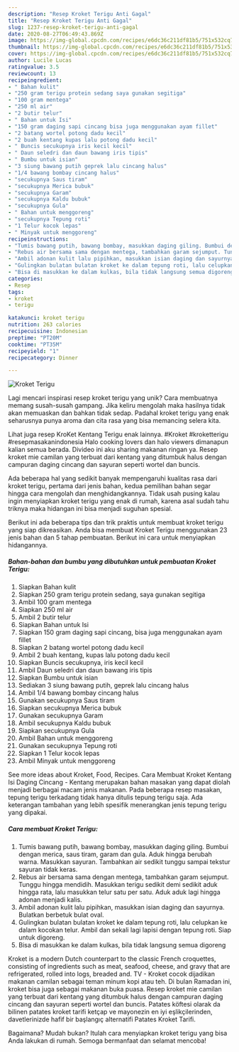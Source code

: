 ```yaml
---
description: "Resep Kroket Terigu Anti Gagal"
title: "Resep Kroket Terigu Anti Gagal"
slug: 1237-resep-kroket-terigu-anti-gagal
date: 2020-08-27T06:49:43.869Z
image: https://img-global.cpcdn.com/recipes/e6dc36c211df81b5/751x532cq70/kroket-terigu-foto-resep-utama.jpg
thumbnail: https://img-global.cpcdn.com/recipes/e6dc36c211df81b5/751x532cq70/kroket-terigu-foto-resep-utama.jpg
cover: https://img-global.cpcdn.com/recipes/e6dc36c211df81b5/751x532cq70/kroket-terigu-foto-resep-utama.jpg
author: Lucile Lucas
ratingvalue: 3.5
reviewcount: 13
recipeingredient:
- " Bahan kulit"
- "250 gram terigu protein sedang saya gunakan segitiga"
- "100 gram mentega"
- "250 ml air"
- "2 butir telur"
- " Bahan untuk Isi"
- "150 gram daging sapi cincang bisa juga menggunakan ayam fillet"
- "2 batang wortel potong dadu kecil"
- "2 buah kentang kupas lalu potong dadu kecil"
- " Buncis secukupnya iris kecil kecil"
- " Daun seledri dan daun bawang iris tipis"
- " Bumbu untuk isian"
- "3 siung bawang putih geprek lalu cincang halus"
- "1/4 bawang bombay cincang halus"
- "secukupnya Saus tiram"
- "secukupnya Merica bubuk"
- "secukupnya Garam"
- "secukupnya Kaldu bubuk"
- "secukupnya Gula"
- " Bahan untuk menggoreng"
- "secukupnya Tepung roti"
- "1 Telur kocok lepas"
- " Minyak untuk menggoreng"
recipeinstructions:
- "Tumis bawang putih, bawang bombay, masukkan daging giling. Bumbui dengan merica, saus tiram, garam dan gula. Aduk hingga berubah warna. Masukkan sayuran. Tambahkan air sedikit tunggu sampai tekstur sayuran tidak keras."
- "Rebus air bersama sama dengan mentega, tambahkan garam sejumput. Tunggu hingga mendidih. Masukkan terigu sedikit demi sedikit aduk hingga rata, lalu masukkan telur satu per satu. Aduk aduk lagi hingga adonan menjadi kalis."
- "Ambil adonan kulit lalu pipihkan, masukkan isian daging dan sayurnya. Bulatkan berbetuk bulat oval."
- "Gulingkan bulatan bulatan kroket ke dalam tepung roti, lalu celupkan ke dalam kocokan telur. Ambil dan sekali lagi lapisi dengan tepung roti. Siap untuk digoreng."
- "Bisa di masukkan ke dalam kulkas, bila tidak langsung semua digoreng"
categories:
- Resep
tags:
- kroket
- terigu

katakunci: kroket terigu 
nutrition: 263 calories
recipecuisine: Indonesian
preptime: "PT20M"
cooktime: "PT35M"
recipeyield: "1"
recipecategory: Dinner

---
```



![Kroket Terigu](https://img-global.cpcdn.com/recipes/e6dc36c211df81b5/751x532cq70/kroket-terigu-foto-resep-utama.jpg)

Lagi mencari inspirasi resep kroket terigu yang unik? Cara membuatnya memang susah-susah gampang. Jika keliru mengolah maka hasilnya tidak akan memuaskan dan bahkan tidak sedap. Padahal kroket terigu yang enak seharusnya punya aroma dan cita rasa yang bisa memancing selera kita.

Lihat juga resep KroKet Kentang Terigu enak lainnya. #Kroket #kroketterigu #resepmasakanindonesia Halo cooking lovers dan halo viewers dimanapun kalian semua berada. Divideo ini aku sharing makanan ringan ya. Resep kroket mie camilan yang terbuat dari kentang yang ditumbuk halus dengan campuran daging cincang dan sayuran seperti wortel dan buncis.

Ada beberapa hal yang sedikit banyak mempengaruhi kualitas rasa dari kroket terigu, pertama dari jenis bahan, kedua pemilihan bahan segar hingga cara mengolah dan menghidangkannya. Tidak usah pusing kalau ingin menyiapkan kroket terigu yang enak di rumah, karena asal sudah tahu triknya maka hidangan ini bisa menjadi suguhan spesial.


Berikut ini ada beberapa tips dan trik praktis untuk membuat kroket terigu yang siap dikreasikan. Anda bisa membuat Kroket Terigu menggunakan 23 jenis bahan dan 5 tahap pembuatan. Berikut ini cara untuk menyiapkan hidangannya.

<!--inarticleads1-->

##### Bahan-bahan dan bumbu yang dibutuhkan untuk pembuatan Kroket Terigu:

1. Siapkan  Bahan kulit
1. Siapkan 250 gram terigu protein sedang, saya gunakan segitiga
1. Ambil 100 gram mentega
1. Siapkan 250 ml air
1. Ambil 2 butir telur
1. Siapkan  Bahan untuk Isi
1. Siapkan 150 gram daging sapi cincang, bisa juga menggunakan ayam fillet
1. Siapkan 2 batang wortel potong dadu kecil
1. Ambil 2 buah kentang, kupas lalu potong dadu kecil
1. Siapkan  Buncis secukupnya, iris kecil kecil
1. Ambil  Daun seledri dan daun bawang iris tipis
1. Siapkan  Bumbu untuk isian
1. Sediakan 3 siung bawang putih, geprek lalu cincang halus
1. Ambil 1/4 bawang bombay cincang halus
1. Gunakan secukupnya Saus tiram
1. Siapkan secukupnya Merica bubuk
1. Gunakan secukupnya Garam
1. Ambil secukupnya Kaldu bubuk
1. Siapkan secukupnya Gula
1. Ambil  Bahan untuk menggoreng
1. Gunakan secukupnya Tepung roti
1. Siapkan 1 Telur kocok lepas
1. Ambil  Minyak untuk menggoreng


See more ideas about Kroket, Food, Recipes. Cara Membuat Kroket Kentang Isi Daging Cincang - Kentang merupakan bahan masakan yang dapat diolah menjadi berbagai macam jenis makanan. Pada beberapa resep masakan, tepung terigu terkadang tidak hanya ditulis tepung terigu saja. Ada keterangan tambahan yang lebih spesifik menerangkan jenis tepung terigu yang dipakai. 

<!--inarticleads2-->

##### Cara membuat Kroket Terigu:

1. Tumis bawang putih, bawang bombay, masukkan daging giling. Bumbui dengan merica, saus tiram, garam dan gula. Aduk hingga berubah warna. Masukkan sayuran. Tambahkan air sedikit tunggu sampai tekstur sayuran tidak keras.
1. Rebus air bersama sama dengan mentega, tambahkan garam sejumput. Tunggu hingga mendidih. Masukkan terigu sedikit demi sedikit aduk hingga rata, lalu masukkan telur satu per satu. Aduk aduk lagi hingga adonan menjadi kalis.
1. Ambil adonan kulit lalu pipihkan, masukkan isian daging dan sayurnya. Bulatkan berbetuk bulat oval.
1. Gulingkan bulatan bulatan kroket ke dalam tepung roti, lalu celupkan ke dalam kocokan telur. Ambil dan sekali lagi lapisi dengan tepung roti. Siap untuk digoreng.
1. Bisa di masukkan ke dalam kulkas, bila tidak langsung semua digoreng


Kroket is a modern Dutch counterpart to the classic French croquettes, consisting of ingredients such as meat, seafood, cheese, and gravy that are refrigerated, rolled into logs, breaded and. TV - Kroket cocok dijadikan makanan camilan sebagai teman minum kopi atau teh. Di bulan Ramadan ini, kroket bisa juga sebagai makanan buka puasa. Resep kroket mie camilan yang terbuat dari kentang yang ditumbuk halus dengan campuran daging cincang dan sayuran seperti wortel dan buncis. Patates köftesi olarak da bilinen patates kroket tarifi ketçap ve mayonezin en iyi eşlikçilerinden, davetlerinizde hafif bir başlangıç alternatifi Patates Kroket Tarifi. 

Bagaimana? Mudah bukan? Itulah cara menyiapkan kroket terigu yang bisa Anda lakukan di rumah. Semoga bermanfaat dan selamat mencoba!
